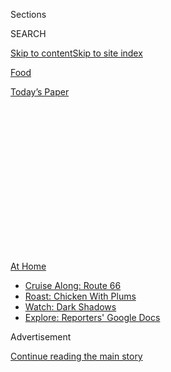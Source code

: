 <div id="app">

<div>

<div>

<div>

<div class="NYTAppHideMasthead css-1q2w90k e1suatyy0">

<div class="section css-ui9rw0 e1suatyy2">

<div class="css-eph4ug er09x8g0">

<div class="css-6n7j50">

</div>

<span class="css-1dv1kvn">Sections</span>

<div class="css-10488qs">

<span class="css-1dv1kvn">SEARCH</span>

</div>

[Skip to content](#site-content)[Skip to site
index](#site-index)

</div>

<div id="masthead-section-label" class="css-1wr3we4 eaxe0e00">

[Food](https://www.nytimes3xbfgragh.onion/section/food)

</div>

<div class="css-10698na e1huz5gh0">

</div>

</div>

<div id="masthead-bar-one" class="section hasLinks css-15hmgas e1csuq9d3">

<div class="css-uqyvli e1csuq9d0">

</div>

<div class="css-1uqjmks e1csuq9d1">

</div>

<div class="css-9e9ivx">

[](https://myaccount.nytimes3xbfgragh.onion/auth/login?response_type=cookie&client_id=vi)

</div>

<div class="css-1bvtpon e1csuq9d2">

[Today’s
Paper](https://www.nytimes3xbfgragh.onion/section/todayspaper)

</div>

</div>

</div>

</div>

<div data-aria-hidden="false">

<div id="site-content" data-role="main">

<div>

<div class="css-1aor85t" style="opacity:0.000000001;z-index:-1;visibility:hidden">

<div class="css-1hqnpie">

<div class="css-epjblv">

<span class="css-17xtcya">[Food](/section/food)</span><span class="css-x15j1o">|</span><span class="css-fwqvlz">The
Food Expiration Dates You Should Actually
Follow</span>

</div>

<div class="css-k008qs">

<div class="css-1iwv8en">

<span class="css-18z7m18"></span>

<div>

</div>

</div>

<span class="css-1n6z4y">https://nyti.ms/2Voi2ii</span>

<div class="css-1705lsu">

<div class="css-4xjgmj">

<div class="css-4skfbu" data-role="toolbar" data-aria-label="Social Media Share buttons, Save button, and Comments Panel with current comment count" data-testid="share-tools">

  - 
  - 
  - 
  - 
    
    <div class="css-6n7j50">
    
    </div>

  - 
  - 

</div>

</div>

</div>

</div>

</div>

</div>

<div class="css-13pd83m">

<div id="NYT_TOP_BANNER_REGION">

<div>

<div id="maps-athome-menu" class="section css-l08pwh interactive-content interactive-size-medium">

<div class="css-17ih8de interactive-body">

<div class="at-home-nav__innerContainer">

<div class="at-home-nav__title">

[At
Home](https://www.nytimes3xbfgragh.onion/spotlight/at-home?action=click&pgtype=Article&state=default&region=TOP_BANNER&context=at_home_menu)

</div>

  - [Cruise Along:
    Route 66](https://www.nytimes3xbfgragh.onion/2020/09/07/travel/route-66.html?action=click&pgtype=Article&state=default&region=TOP_BANNER&context=at_home_menu)
  - [Roast: Chicken With
    Plums](https://www.nytimes3xbfgragh.onion/2020/09/04/dining/sheet-pan-chicken.html?action=click&pgtype=Article&state=default&region=TOP_BANNER&context=at_home_menu)
  - [Watch: Dark
    Shadows](https://www.nytimes3xbfgragh.onion/2020/09/04/arts/television/dark-shadows-stream.html?action=click&pgtype=Article&state=default&region=TOP_BANNER&context=at_home_menu)
  - [Explore: Reporters' Google
    Docs](https://www.nytimes3xbfgragh.onion/interactive/2020/at-home/even-more-reporters-editors-diaries-lists-recommendations.html?action=click&pgtype=Article&state=default&region=TOP_BANNER&context=at_home_menu)

</div>

</div>

</div>

</div>

</div>

</div>

<div id="top-wrapper" class="css-1sy8kpn">

<div id="top-slug" class="css-l9onyx">

Advertisement

</div>

[Continue reading the main
story](#after-top)

<div class="ad top-wrapper" style="text-align:center;height:100%;display:block;min-height:250px">

<div id="top" class="place-ad" data-position="top" data-size-key="top">

</div>

</div>

<div id="after-top">

</div>

</div>

<div>

<div id="sponsor-wrapper" class="css-1hyfx7x">

<div id="sponsor-slug" class="css-19vbshk">

Supported by

</div>

[Continue reading the main
story](#after-sponsor)

<div id="sponsor" class="ad sponsor-wrapper" style="text-align:center;height:100%;display:block">

</div>

<div id="after-sponsor">

</div>

</div>

<div class="css-186x18t">

</div>

<div class="css-1vkm6nb ehdk2mb0">

# The Food Expiration Dates You Should Actually Follow

</div>

The first thing you should know? The dates, as we know them, have
nothing to do with safety. J. Kenji López-Alt
explains.

<div class="css-79elbk" data-testid="photoviewer-wrapper">

<div class="css-z3e15g" data-testid="photoviewer-wrapper-hidden">

</div>

<div class="css-1a48zt4 ehw59r15" data-testid="photoviewer-children">

![<span class="css-cnj6d5 e1z0qqy90" itemprop="copyrightHolder"><span class="css-1ly73wi e1tej78p0">Credit...</span><span><span>Jonathan
Carlson</span></span></span>](https://static01.graylady3jvrrxbe.onion/images/2020/04/15/dining/15Kenji-Cover-Illustration/15Kenji-Cover-Illustration-articleLarge.jpg?quality=75&auto=webp&disable=upscale)

</div>

</div>

<div class="css-18e8msd">

<div class="css-vp77d3 epjyd6m0">

<div class="css-1baulvz">

By [<span class="css-1baulvz last-byline" itemprop="name">J. Kenji
López-Alt</span>](https://www.nytimes3xbfgragh.onion/by/j-kenji-lopez-alt)

</div>

</div>

  - April 15,
    2020

  - 
    
    <div class="css-4xjgmj">
    
    <div class="css-pvvomx" data-role="toolbar" data-aria-label="Social Media Share buttons, Save button, and Comments Panel with current comment count" data-testid="share-tools">
    
      - 
      - 
      - 
      - 
        
        <div class="css-6n7j50">
        
        </div>
    
      - 
      - 
    
    </div>
    
    </div>

</div>

</div>

<div class="section meteredContent css-1r7ky0e" name="articleBody" itemprop="articleBody">

<div class="css-1fanzo5 StoryBodyCompanionColumn">

<div class="css-53u6y8">

With most of us quarantined in our homes, chances are you’ve been
reacquainting yourself with the forgotten spices and fusty beans from
the depths of your pantry. But how fusty is *too* fusty? When is the
right time to throw something out? And what about fresh ingredients? If
I’m trying to keep supermarket trips to a minimum, how long can my eggs,
dairy and produce keep?

Here’s the first thing you should know: Expiration dates are not
expiration dates.

Food product dating, as the U.S. Department of Agriculture calls it, is
completely voluntary for all products (with the exception of baby food,
more on that later). Not only that, but it has nothing to do with
safety. It acts solely as the manufacturer’s best guess as to when its
product will no longer be at peak quality, whatever that means. Food
manufacturers also tend to be rather conservative with those dates,
knowing that not all of us keep our pantries dark and open our
refrigerators as minimally as necessary. (I, for one, would never leave
the fridge door open for minutes at a time as I contemplate what to
snack on.)

Let’s start with the things you definitely don’t have to worry about.
Vinegars, honey, vanilla or other extracts, sugar, salt, corn syrup and
molasses will last virtually forever with little change in quality.
Regular steel-cut or rolled oats will last for a year or so before they
start to go rancid, but parcooked oats (or instant oats) can last nearly
forever. (Same with grits versus instant grits.)

*\[*[*More recipes and tips for quarantine
cooking*](https://www.nytimes3xbfgragh.onion/article/recipes-cooking-tips-coronavirus.html)*.\]*

White flour is almost certainly fine to use, no matter its age.
Whole-wheat and other whole-grain flours can acquire a metallic or soapy
odor within a few months. This whiter-equals-longer rule of thumb is
true for nonground grains as well. Refined white rice, for example, will
last for years, while brown rice will last only for months.

</div>

</div>

<div class="css-1fanzo5 StoryBodyCompanionColumn">

<div class="css-53u6y8">

This is because unrefined grains contain fats, and fats are the first
thing to go off when it comes to dry pantry staples. Tree nuts,
typically high in fat, will go rancid within a few months in the pantry.
(Store them in the freezer to extend that to a few years.)

For things that go stale, it’s the opposite: Shelf-stable supermarket
breads made with oils (and preservatives) can stay soft for weeks in the
fridge, but the lean, crusty sourdough from the corner bakery will be
stale by the next day and probably start to mold before the week is up.
(I [slice and
freeze](https://www.nytimes3xbfgragh.onion/2016/02/24/dining/how-to-make-toast.html)
my fancy bread, taking it out a slice at a time to toast.)

Dried beans and lentils will remain safe to eat for years after
purchase, but they’ll become tougher and take longer to cook as time
goes on. If you aren’t sure how old your dried beans are, avoid using
them in recipes that include acidic ingredients like molasses or
tomatoes. Acid can drastically increase the length of time it takes
beans to soften.

We all make fun of our parents for using spices that expired in the
1980s, but, other than losing potency, there’s nothing criminal in using
them (unless you consider flavorless [chicken
paprikash](https://cooking.nytimes3xbfgragh.onion/recipes/1018068-chicken-paprikash)
a crime).

What about canned and jarred goods? As a rule, metal lasts longer than
glass, which lasts longer than plastic.

</div>

</div>

<div class="css-1fanzo5 StoryBodyCompanionColumn">

<div class="css-53u6y8">

So long as there is no outward sign of spoilage (such as bulging or
rust), or visible spoilage when you open it (such as cloudiness,
moldiness or rotten smells), your canned fruits, vegetables and meats
will remain as delicious and palatable as the day you bought them for
years (or in the case of, say, Vienna sausages **** at least as good as
they were to begin with). The little button on the top of jarred goods,
which will bulge if there has been significant bacterial action inside
the jar, **** is still the best way to tell if the contents are going to
be all right to eat. Depending on storage, that could be a year or a
decade. Similarly, cans of soda will keep their fizz for years, glass
bottles for up to a year and plastic bottles for a few months. (Most
plastics are gas-permeable.)

Oils, even rancidity-prone unrefined oils, stored in sealed cans are
nearly indestructible as well (as evidenced by the two-gallon tin of
roasted sesame oil that I’ve been working through since 2006). Oils in
sealed glass bottles, less so. Oil in open containers can vary greatly
in shelf life, but all will last longer if you don’t keep them near or
above your stovetop, where heat can get to them.

<div id="NYT_MAIN_CONTENT_2_REGION" class="css-9tf9ac">

<div>

</div>

</div>

How do you tell if your oil is good? The same way you would with most
foods: Follow your nose. Old oil will start to develop metallic, soapy
or in some cases — such as with canola oil — fishy smells. Don’t trust
your nose? Put a drop on your fingertip and squeeze it. Rancid oil will
feel tacky as opposed to slick.

Also from the oil-and-vinegar aisle: Salad dressings will last for
months or over a year in the fridge, especially if they come in bottles
with narrow squeeze openings (as opposed to open-mouthed jars).

Mustard lasts forever. Ketchup will start to turn color before the year
is out, but will still remain palatable. Contrary to popular belief,
mayonnaise — especially when it doesn’t contain ingredients like fresh
lemon juice or garlic — has an exceptionally long shelf life. (High
concentrations of fat, salt and acid are all enemies of bacteria and
mold.)

The international aisle is a den of long-lasting sauces, pickles and
condiments. I’ve yet to find the quality inflection point for oyster
sauce, pickled chiles, chile sauces (like sambal oelek or Sriracha),
fermented bean sauces (like hoisin or Sichuan broad-bean chile paste) or
fish sauce. Soy sauce has a reputation for longevity, but I keep mine in
the refrigerator to fend off the fishy aromas that can start to develop
after a few months in the pantry.

We all know what a rotten egg smells like, right? Why else would it be a
benchmark for describing so many other bad smells? But how many times
have you actually smelled one: Once? Twice? Never? Probably never, at
least according to [the impromptu poll I conducted on
Twitter](https://twitter.com/kenjilopezalt/status/1244897822668816385?s=20).
That’s because it takes a *long* time for eggs to go bad.

</div>

</div>

<div class="css-1fanzo5 StoryBodyCompanionColumn">

<div class="css-53u6y8">

How long? The Julian date printed on each carton (that’s the three-digit
number ranging from 001 for Jan. 1 to 365 for Dec. 31) represents the
date the eggs were packed, which, in most parts of the country, can be
up to 30 days after the egg was actually laid. The sell-by stamp can be
another 30 days after the pack date.

That’s 60 full days\! But odds are good that they’ll still be palatable
for several weeks longer than that. You’ll run out of hoarded toilet
paper before those eggs go bad.

We’ve all accidentally poured some clumpy spoiled milk into our cereal
bowls. It seems as if our milk is perfectly fine, until it’s suddenly
not. How does it go bad overnight? The truth is, it doesn’t. From the
moment you open a carton of milk, bacteria start to digest lactose (milk
sugars), and produce acidic byproducts. Once its pH hits 4.6, that’s
when casein (milk protein) clumps.

Want longer-lasting milk? Look for “ultrahigh temperature,” or “UHT,” on
the label. Milk in these cartons has been pasteurized at high
temperatures (275 degrees Fahrenheit: hot enough to destroy not only
viruses and bacteria, but bacterial spores as well), then aseptically
pumped and sealed into cartons. Most organic milk brands undergo UHT.
(Bonus: In the blind taste tests I’ve conducted, most people *preferred*
the sweeter flavor of UHT milk.)

And as for [baby
food](https://cooking.nytimes3xbfgragh.onion/guides/57-how-to-make-baby-food)
— the only food with federally mandated use-by dating — that expiration
date represents the latest date that the manufacturer can guarantee that
the food contains not less of each nutrient than what is printed on the
label, or, in the case of formula, that it can still pass through an
ordinary rubber nipple.

If it comes down to it, rest assured that you’ll still be able to eat
the baby food and gain some nutritional benefit long after the zombie
apocalypse.

</div>

</div>

<div>

</div>

<div class="css-1fanzo5 StoryBodyCompanionColumn">

<div class="css-53u6y8">

*Follow* [*NYT Food on Twitter*](https://twitter.com/nytfood) *and*
[*NYT Cooking on Instagram*](https://www.instagram.com/nytcooking/)*,*
[*Facebook*](https://www.facebookcorewwwi.onion/nytcooking/)*,*
[*YouTube*](https://www.youtube.com/nytcooking) *and*
[*Pinterest*](https://www.pinterest.com/nytcooking/)*.* [*Get regular
updates from NYT Cooking, with recipe suggestions, cooking tips and
shopping
advice*](https://www.nytimes3xbfgragh.onion/newsletters/cooking)*.*

</div>

</div>

</div>

<div>

</div>

<div>

</div>

<div>

</div>

<div>

<div id="bottom-wrapper" class="css-1ede5it">

<div id="bottom-slug" class="css-l9onyx">

Advertisement

</div>

[Continue reading the main
story](#after-bottom)

<div id="bottom" class="ad bottom-wrapper" style="text-align:center;height:100%;display:block;min-height:90px">

</div>

<div id="after-bottom">

</div>

</div>

</div>

</div>

</div>

## Site Index

<div>

</div>

## Site Information Navigation

  - [© <span>2020</span> <span>The New York Times
    Company</span>](https://help.nytimes3xbfgragh.onion/hc/en-us/articles/115014792127-Copyright-notice)

<!-- end list -->

  - [NYTCo](https://www.nytco.com/)
  - [Contact
    Us](https://help.nytimes3xbfgragh.onion/hc/en-us/articles/115015385887-Contact-Us)
  - [Work with us](https://www.nytco.com/careers/)
  - [Advertise](https://nytmediakit.com/)
  - [T Brand Studio](http://www.tbrandstudio.com/)
  - [Your Ad
    Choices](https://www.nytimes3xbfgragh.onion/privacy/cookie-policy#how-do-i-manage-trackers)
  - [Privacy](https://www.nytimes3xbfgragh.onion/privacy)
  - [Terms of
    Service](https://help.nytimes3xbfgragh.onion/hc/en-us/articles/115014893428-Terms-of-service)
  - [Terms of
    Sale](https://help.nytimes3xbfgragh.onion/hc/en-us/articles/115014893968-Terms-of-sale)
  - [Site
    Map](https://spiderbites.nytimes3xbfgragh.onion)
  - [Help](https://help.nytimes3xbfgragh.onion/hc/en-us)
  - [Subscriptions](https://www.nytimes3xbfgragh.onion/subscription?campaignId=37WXW)

</div>

</div>

</div>

</div>

